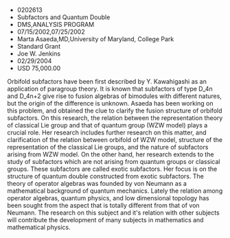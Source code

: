 
* 0202613
* Subfactors and Quantum Double
* DMS,ANALYSIS PROGRAM
* 07/15/2002,07/25/2002
* Marta Asaeda,MD,University of Maryland, College Park
* Standard Grant
* Joe W. Jenkins
* 02/29/2004
* USD 75,000.00

Orbifold subfactors have been first described by Y. Kawahigashi as an
application of paragroup theory. It is known that subfactors of type D_4n and
D_4n+2 give rise to fusion algebras of bimodules with different natures, but the
origin of the difference is unknown. Asaeda has been working on this problem,
and obtained the clue to clarify the fusion structure of orbifold subfactors. On
this research, the relation between the representation theory of classical Lie
group and that of quantum group (WZW model) plays a crucial role. Her research
includes further research on this matter, and clarification of the relation
between orbifold of WZW model, structure of the representation of the classical
Lie groups, and the nature of subfactors arising from WZW model. On the other
hand, her research extends to the study of subfactors which are not arising from
quantum groups or classical groups. These subfactors are called exotic
subfactors. Her focus is on the structure of quantum double constructed from
exotic subfactors. The theory of operator algebras was founded by von Neumann as
a mathematical background of quantum mechanics. Lately the relation among
operator algebras, quantum physics, and low dimensional topology has been sought
from the aspect that is totally different from that of von Neumann. The research
on this subject and it's relation with other subjects will contribute the
development of many subjects in mathematics and mathematical physics.
